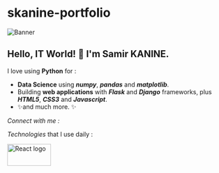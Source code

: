 # skanine-portfolio

![Banner](https://user-images.githubusercontent.com/96432017/167621938-3c9a278c-e284-44e5-8bf3-ef4a1dd5c72a.png)
<!-- <p align=”center”>
  <img width=”200" height=”200" src=”https://user-images.githubusercontent.com/96432017/167621938-3c9a278c-e284-44e5-8bf3-ef4a1dd5c72a.png"   alt=”my banner”>
</p> -->

## Hello, IT World! 👋 I'm Samir KANINE.

I love using **Python** for :
     
 * **Data Science** using _**numpy**_, _**pandas**_ and _**matplotlib**_.
 * Building **web applications** with _**Flask**_ and _**Django**_ frameworks, plus _**HTML5**_, _**CSS3**_ and _**Javascript**_.
 * ✨and much more. ✨

*Connect with me :*
<p>
  
</p>

*Technologies* that I use daily :
<p>
<!--   ![Badge](https://img.shields.io/badge/react-%2320232a.svg?style=for-the-badge&logo=react&logoColor=%2361DAFB) -->
  <img src="https://img.shields.io/badge/react-%2320232a.svg?style=for-the-badge&logo=react&logoColor=%2361DAFB"
          title="React"
          alt="React logo"
          width="100" height="50">
</p>
